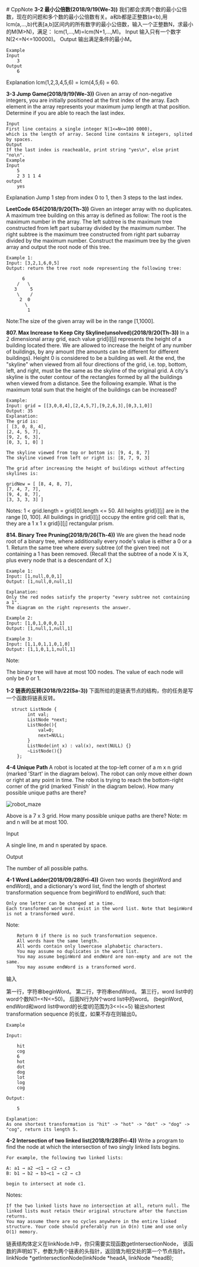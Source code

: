 ﻿﻿﻿﻿﻿﻿﻿﻿﻿﻿﻿# CppNote**3-2 最小公倍数(2018/9/19(We-3))**我们都会求两个数的最小公倍数，现在的问题和多个数的最小公倍数有关。a和b都是正整数(a<b),用lcm(a,…,b)代表[a,b]区间内的所有数字的最小公倍数，输入一个正整数N，求最小的M(M>N)，满足： lcm(1,…,M)=lcm(N+1,…,M)。Input输入只有一个数字N(2<=N<=100000)。Output输出满足条件的最小M。```ExampleInput    3Output    6```Explanation    lcm(1,2,3,4,5,6) = lcm(4,5,6) = 60.**3-3 Jump Game(2018/9/19(We-3))**Given an array of non-negative integers, you are initially positioned at the first index of the array.Each element in the array represents your maximum jump length at that position.Determine if you are able to reach the last index.```InputFirst line contains a single integer N(1<=N<=100 0000), which is the length of array. Second line contains N integers, splited by spaces.OutputIf the last index is reacheable, print string "yes\n", else print "no\n".ExampleInput    5    2 3 1 1 4output    yes```Explanation    Jump 1 step from index 0 to 1, then 3 steps to the last index.**LeetCode 654(2018/9/20(Th-3))** Given an integer array with no duplicates. A maximum tree building on this array is defined as follow:    The root is the maximum number in the array.    The left subtree is the maximum tree constructed from left part subarray divided by the maximum number.    The right subtree is the maximum tree constructed from right part subarray divided by the maximum number.Construct the maximum tree by the given array and output the root node of this tree.```Example 1:Input: [3,2,1,6,0,5]Output: return the tree root node representing the following tree:      6    /   \   3     5    \    /      2  0          \        1```Note:The size of the given array will be in the range [1,1000].**807. Max Increase to Keep City Skyline(unsolved)(2018/9/20(Th-3))**In a 2 dimensional array grid, each value grid[i][j] represents the height of a building located there. We are allowed to increase the height of any number of buildings, by any amount (the amounts can be different for different buildings). Height 0 is considered to be a building as well.At the end, the "skyline" when viewed from all four directions of the grid, i.e. top, bottom, left, and right, must be the same as the skyline of the original grid. A city's skyline is the outer contour of the rectangles formed by all the buildings when viewed from a distance. See the following example.What is the maximum total sum that the height of the buildings can be increased?```Example:Input: grid = [[3,0,8,4],[2,4,5,7],[9,2,6,3],[0,3,1,0]]Output: 35Explanation:The grid is:[ [3, 0, 8, 4],[2, 4, 5, 7],[9, 2, 6, 3],[0, 3, 1, 0] ]The skyline viewed from top or bottom is: [9, 4, 8, 7]The skyline viewed from left or right is: [8, 7, 9, 3]The grid after increasing the height of buildings without affecting skylines is:gridNew = [ [8, 4, 8, 7],[7, 4, 7, 7],[9, 4, 8, 7],[3, 3, 3, 3] ]```Notes:1 < grid.length = grid[0].length <= 50.All heights grid[i][j] are in the range [0, 100].All buildings in grid[i][j] occupy the entire grid cell: that is, they are a 1 x 1 x grid[i][j] rectangular prism.**814. Binary Tree Pruning(2018/9/26(Th-4))**We are given the head node root of a binary tree, where additionally every node's value is either a 0 or a 1.Return the same tree where every subtree (of the given tree) not containing a 1 has been removed.(Recall that the subtree of a node X is X, plus every node that is a descendant of X.)```Example 1:Input: [1,null,0,0,1]Output: [1,null,0,null,1]Explanation:Only the red nodes satisfy the property "every subtree not containing a 1".The diagram on the right represents the answer.Example 2:Input: [1,0,1,0,0,0,1]Output: [1,null,1,null,1]Example 3:Input: [1,1,0,1,1,0,1,0]Output: [1,1,0,1,1,null,1]```Note:The binary tree will have at most 100 nodes.The value of each node will only be 0 or 1.**1-2 链表的反转(2018/9/22(Sa-3))**下面所给的是链表节点的结构，你的任务是写一个函数将链表反转。  ```  struct ListNode {        int val;        ListNode *next;        ListNode(){            val=0;            next=NULL;        }        ListNode(int x) : val(x), next(NULL) {}        ~ListNode(){}    };```**4-4 Unique Path**A robot is located at the top-left corner of a m x n grid (marked 'Start' in the diagram below).The robot can only move either down or right at any point in time. The robot is trying to reach the bottom-right corner of the grid (marked 'Finish' in the diagram below).How many possible unique paths are there?![robot_maze](https://leetcode.com/static/images/problemset/robot_maze.png)Above is a 7 x 3 grid. How many possible unique paths are there?Note: m and n will be at most 100.InputA single line, m and n sperated by space.OutputThe number of all possible paths.**4-1 Word Ladder(2018/09/28(Fri-4))**Given two words (beginWord and endWord), and a dictionary's word list, find the length of shortest transformation sequence from beginWord to endWord, such that:    Only one letter can be changed at a time.    Each transformed word must exist in the word list. Note that beginWord is not a transformed word.Note:```    Return 0 if there is no such transformation sequence.    All words have the same length.    All words contain only lowercase alphabetic characters.    You may assume no duplicates in the word list.    You may assume beginWord and endWord are non-empty and are not the same.    You may assume endWord is a transformed word.```输入第一行，字符串beginWord。 第二行，字符串endWord。 第三行，word list中的word个数N(1=<N<=50)。 后面N行为N个word list中的word。 (beginWord, endWord和word list中word的长度l的范围为3<=l<=5)输出shortest transformation sequence 的长度，如果不存在则输出0。```ExampleInput:    hit    cog    6    hot    dot    dog    lot    log    cogOutput:    5Explanation:As one shortest transformation is "hit" -> "hot" -> "dot" -> "dog" -> "cog", return its length 5.```**4-2 Intersection of two linked list(2018/9/28(Fri-4))**Write a program to find the node at which the intersection of two singly linked lists begins.```For example, the following two linked lists:A: a1 → a2 →c1 → c2 → c3B: b1 → b2 → b3→c1 → c2 → c3begin to intersect at node c1.```Notes:```If the two linked lists have no intersection at all, return null. The linked lists must retain their original structure after the function returns.You may assume there are no cycles anywhere in the entire linked structure. Your code should preferably run in O(n) time and use only O(1) memory.```链表结构体定义在linkNode.h中，你只需要实现函数getIntersectionNode，该函数的声明如下，参数为两个链表的头指针，返回值为相交处的第一个节点指针。linkNode *getIntersectionNode(linkNode *headA, linkNode *headB);